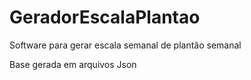 # GeradorEscalaPlantao

Software para gerar escala semanal de plantão semanal

Base gerada em arquivos Json
